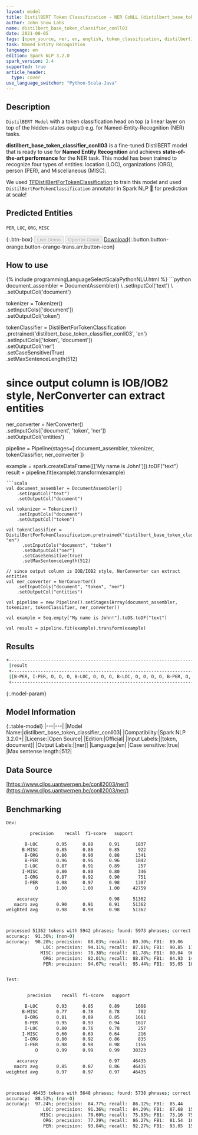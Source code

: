 ```yaml
---
layout: model
title: DistilBERT Token Classification - NER CoNLL (distilbert_base_token_classifier_conll03)
author: John Snow Labs
name: distilbert_base_token_classifier_conll03
date: 2021-08-05
tags: [open_source, ner, en, english, token_classification, distilbert]
task: Named Entity Recognition
language: en
edition: Spark NLP 3.2.0
spark_version: 2.4
supported: true
article_header:
  type: cover
use_language_switcher: "Python-Scala-Java"
---
```


## Description

`DistilBERT Model` with a token classification head on top (a linear layer on top of the hidden-states output) e.g. for Named-Entity-Recognition (NER) tasks.


**distilbert_base_token_classifier_conll03** is a fine-tuned DistilBERT model that is ready to use for **Named Entity Recognition** and achieves **state-of-the-art performance** for the NER task. This model has been trained to recognize four types of entities: location (LOC), organizations (ORG), person (PER), and Miscellaneous (MISC). 

We used [TFDistilBertForTokenClassification](https://huggingface.co/transformers/model_doc/distilbert.html#tfdistilbertfortokenclassification) to train this model and used `DistilBertForTokenClassification` annotator in Spark NLP 🚀 for prediction at scale!

## Predicted Entities

`PER`, `LOC`, `ORG`, `MISC`

{:.btn-box}
<button class="button button-orange" disabled>Live Demo</button>
<button class="button button-orange" disabled>Open in Colab</button>
[Download](https://s3.amazonaws.com/auxdata.johnsnowlabs.com/public/models/distilbert_base_token_classifier_conll03_en_3.2.0_2.4_1628173085206.zip){:.button.button-orange.button-orange-trans.arr.button-icon}

## How to use



<div class="tabs-box" markdown="1">
{% include programmingLanguageSelectScalaPythonNLU.html %}
```python
document_assembler = DocumentAssembler() \
    .setInputCol('text') \
    .setOutputCol('document')

tokenizer = Tokenizer() \
    .setInputCols(['document']) \
    .setOutputCol('token')

tokenClassifier = DistilBertForTokenClassification \
      .pretrained('distilbert_base_token_classifier_conll03', 'en') \
      .setInputCols(['token', 'document']) \
      .setOutputCol('ner') \
      .setCaseSensitive(True) \
      .setMaxSentenceLength(512)

# since output column is IOB/IOB2 style, NerConverter can extract entities
ner_converter = NerConverter() \
    .setInputCols(['document', 'token', 'ner']) \
    .setOutputCol('entities')

pipeline = Pipeline(stages=[
    document_assembler, 
    tokenizer,
    tokenClassifier,
    ner_converter
])

example = spark.createDataFrame([['My name is John!']]).toDF("text")
result = pipeline.fit(example).transform(example)
```
```scala
val document_assembler = DocumentAssembler() 
    .setInputCol("text") 
    .setOutputCol("document")

val tokenizer = Tokenizer() 
    .setInputCols("document") 
    .setOutputCol("token")

val tokenClassifier = DistilBertForTokenClassification.pretrained("distilbert_base_token_classifier_conll03", "en")
      .setInputCols("document", "token")
      .setOutputCol("ner")
      .setCaseSensitive(true)
      .setMaxSentenceLength(512)

// since output column is IOB/IOB2 style, NerConverter can extract entities
val ner_converter = NerConverter() 
    .setInputCols("document", "token", "ner") 
    .setOutputCol("entities")

val pipeline = new Pipeline().setStages(Array(document_assembler, tokenizer, tokenClassifier, ner_converter))

val example = Seq.empty["My name is John!"].toDS.toDF("text")

val result = pipeline.fit(example).transform(example)
```
</div>

## Results

```bash
+------------------------------------------------------------------------------------+
 |result                                                                              |
 +------------------------------------------------------------------------------------+
 |[B-PER, I-PER, O, O, O, B-LOC, O, O, O, B-LOC, O, O, O, O, B-PER, O, O, O, O, B-LOC]|
 +------------------------------------------------------------------------------------+
```

{:.model-param}
## Model Information

{:.table-model}
|---|---|
|Model Name:|distilbert_base_token_classifier_conll03|
|Compatibility:|Spark NLP 3.2.0+|
|License:|Open Source|
|Edition:|Official|
|Input Labels:|[token, document]|
|Output Labels:|[ner]|
|Language:|en|
|Case sensitive:|true|
|Max sentense length:|512|

## Data Source

[https://www.clips.uantwerpen.be/conll2003/ner/](https://www.clips.uantwerpen.be/conll2003/ner/)

## Benchmarking

```bash
Dev:

         precision    recall  f1-score   support

       B-LOC       0.95      0.88      0.91      1837
      B-MISC       0.85      0.86      0.85       922
       B-ORG       0.86      0.90      0.88      1341
       B-PER       0.96      0.96      0.96      1842
       I-LOC       0.87      0.91      0.89       257
      I-MISC       0.80      0.80      0.80       346
       I-ORG       0.87      0.92      0.90       751
       I-PER       0.98      0.97      0.98      1307
           O       1.00      1.00      1.00     42759

    accuracy                           0.98     51362
   macro avg       0.90      0.91      0.91     51362
weighted avg       0.98      0.98      0.98     51362



processed 51362 tokens with 5942 phrases; found: 5973 phrases; correct: 5306.
accuracy:  91.36%; (non-O)
accuracy:  98.20%; precision:  88.83%; recall:  89.30%; FB1:  89.06
              LOC: precision:  94.11%; recall:  87.81%; FB1:  90.85  1714
             MISC: precision:  78.38%; recall:  81.78%; FB1:  80.04  962
              ORG: precision:  82.01%; recall:  88.07%; FB1:  84.93  1440
              PER: precision:  94.67%; recall:  95.44%; FB1:  95.05  1857


Test:


        precision    recall  f1-score   support

       B-LOC       0.93      0.85      0.89      1668
      B-MISC       0.77      0.78      0.78       702
       B-ORG       0.81      0.89      0.85      1661
       B-PER       0.95      0.93      0.94      1617
       I-LOC       0.80      0.76      0.78       257
      I-MISC       0.60      0.69      0.64       216
       I-ORG       0.80      0.92      0.86       835
       I-PER       0.98      0.98      0.98      1156
           O       0.99      0.99      0.99     38323

    accuracy                           0.97     46435
   macro avg       0.85      0.87      0.86     46435
weighted avg       0.97      0.97      0.97     46435



processed 46435 tokens with 5648 phrases; found: 5738 phrases; correct: 4864.
accuracy:  88.52%; (non-O)
accuracy:  97.24%; precision:  84.77%; recall:  86.12%; FB1:  85.44
              LOC: precision:  91.36%; recall:  84.29%; FB1:  87.68  1539
             MISC: precision:  70.60%; recall:  75.93%; FB1:  73.16  755
              ORG: precision:  77.29%; recall:  86.27%; FB1:  81.54  1854
              PER: precision:  93.84%; recall:  92.27%; FB1:  93.05  1590
```
